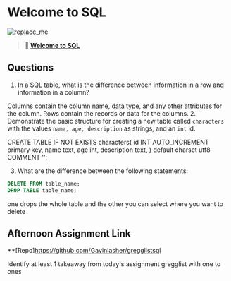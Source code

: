 # Welcome to SQL

![replace_me](https://codeworks.blob.core.windows.net/public/assets/img/illustrations/placeholder.svg)

> **📖 [Welcome to SQL](https://codeworksacademy.com/fs-student-guide/resources/wk11/01-MySQL-GettingStarted)**

## Questions

1. In a SQL table, what is the difference between information in a row and information in a column?


Columns contain the column name, data type, and any other attributes for the column. Rows contain the records or data for the columns.
2. Demonstrate the basic structure for creating a new table called `characters` with the values `name, age, description` as strings, 
and an `int` id.

CREATE TABLE IF NOT EXISTS characters(
  id INT AUTO_INCREMENT primary key,
  name text,
  age int,
description text,
) default charset utf8 COMMENT '';


3. What are the difference between the following statements: 
```sql
DELETE FROM table_name;
DROP TABLE table_name;
```
one drops the whole table and the other you can select where you want to delete
## Afternoon Assignment Link

**[Repo]https://github.com/Gavinlasher/gregglistsql

Identify at least 1 takeaway from today's assignment
gregglist with one to ones 